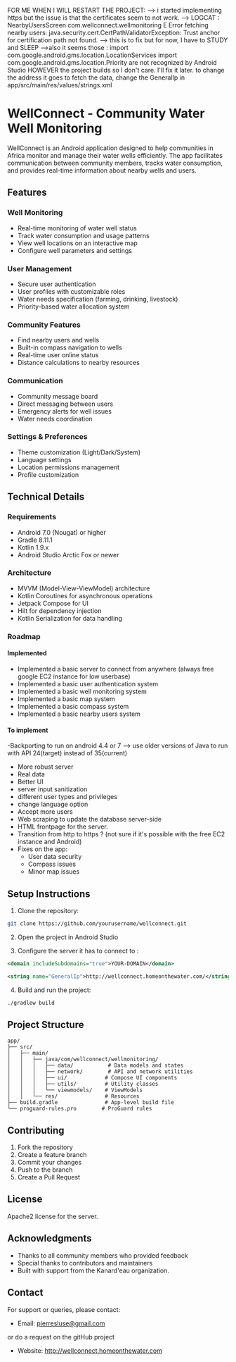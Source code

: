 FOR ME WHEN I WILL RESTART THE PROJECT:
--> i started implementing https but the issue is that the certificates seem to not work.
--> LOGCAT :
NearbyUsersScreen       com.wellconnect.wellmonitoring       E  Error fetching nearby users: java.security.cert.CertPathValidatorException: Trust anchor for certification path not found.
--> this is to fix but for now, I have to STUDY and SLEEP
-->also it seems those : 
    import com.google.android.gms.location.LocationServices
    import com.google.android.gms.location.Priority
are not recognized by Android Studio HOWEVER the project builds so I don't care. I'll fix it later.
to change the address it goes to fetch the data, change the GeneralIp in app/src/main/res/values/strings.xml 

# WellConnect - Community Water Well Monitoring

WellConnect is an Android application designed to help communities in Africa monitor and manage their water wells efficiently. The app facilitates communication between community members, tracks water consumption, and provides real-time information about nearby wells and users.

## Features

### Well Monitoring
- Real-time monitoring of water well status
- Track water consumption and usage patterns
- View well locations on an interactive map
- Configure well parameters and settings

### User Management
- Secure user authentication
- User profiles with customizable roles
- Water needs specification (farming, drinking, livestock)
- Priority-based water allocation system

### Community Features
- Find nearby users and wells
- Built-in compass navigation to wells
- Real-time user online status
- Distance calculations to nearby resources

### Communication
- Community message board
- Direct messaging between users
- Emergency alerts for well issues
- Water needs coordination

### Settings & Preferences
- Theme customization (Light/Dark/System)
- Language settings
- Location permissions management
- Profile customization

## Technical Details

### Requirements
- Android 7.0 (Nougat) or higher
- Gradle 8.11.1
- Kotlin 1.9.x
- Android Studio Arctic Fox or newer

### Architecture
- MVVM (Model-View-ViewModel) architecture
- Kotlin Coroutines for asynchronous operations
- Jetpack Compose for UI
- Hilt for dependency injection
- Kotlin Serialization for data handling

### Roadmap
#### Implemented
- Implemented a basic server to connect from anywhere (always free google EC2 instance for low userbase)
- Implemented a basic user authentication system
- Implemented a basic well monitoring system
- Implemented a basic map system
- Implemented a basic compass system
- Implemented a basic nearby users system

#### To implement
-Backporting to run on android 4.4 or 7 --> use older versions of Java to run with API 24(target) instead of 35(current)
- More robust server
- Real data
- Better UI
- server input sanitization
- different user types and privileges
- change language option
- Accept more users
- Web scraping to update the database server-side
- HTML frontpage for the server.
- Transition from http to https ? (not sure if it's possible with the free EC2 instance and Android)
- Fixes on the app:
    - User data security
    - Compass issues
    - Minor map issues



## Setup Instructions

1. Clone the repository:
```bash
git clone https://github.com/yourusername/wellconnect.git
```

2. Open the project in Android Studio

3. Configure the server it has to connect to :
```network_security_config.xml
<domain includeSubdomains="true">YOUR-DOMAIN</domain>
```
```strings.xml
<string name="GeneralIp">http://wellconnect.homeonthewater.com/</string>
```


4. Build and run the project:
```bash
./gradlew build
```

## Project Structure

```
app/
├── src/
│   ├── main/
│   │   ├── java/com/wellconnect/wellmonitoring/
│   │   │   ├── data/           # Data models and states
│   │   │   ├── network/        # API and network utilities
│   │   │   ├── ui/            # Compose UI components
│   │   │   ├── utils/         # Utility classes
│   │   │   └── viewmodels/    # ViewModels
│   │   └── res/               # Resources
├── build.gradle               # App-level build file
└── proguard-rules.pro        # ProGuard rules
```

## Contributing

1. Fork the repository
2. Create a feature branch
3. Commit your changes
4. Push to the branch
5. Create a Pull Request

## License
Apache2 license for the server.

## Acknowledgments

- Thanks to all community members who provided feedback
- Special thanks to contributors and maintainers
- Built with support from the Kanard'eau organization.

## Contact

For support or queries, please contact:
- Email: pierresluse@gmail.com

or do a request on the gitHub project

- Website: http://wellconnect.homeonthewater.com


